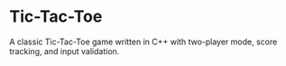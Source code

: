 # Tic-Tac-Toe
A classic Tic-Tac-Toe game written in C++ with two-player mode, score tracking, and input validation.
